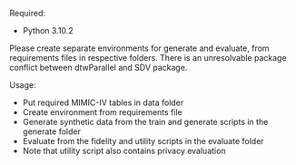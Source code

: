 Required:
- Python 3.10.2

Please create separate environments for generate and evaluate, from requirements files in respective folders.
There is an unresolvable package conflict between dtwParallel and SDV package.

Usage:
- Put required MIMIC-IV tables in data folder
- Create environment from requirements file
- Generate synthetic data from the train and generate scripts in the generate folder
- Evaluate from the fidelity and utility scripts in the evaluate folder
- Note that utility script also contains privacy evaluation
  

